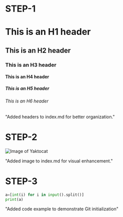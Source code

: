 # STEP-1
# This is an H1 header
## This is an H2 header
### This is an H3 header
#### This is an H4 header
##### This is an H5 header
###### This is an H6 header

"Added headers to index.md for better organization."

# STEP-2

![Image of Yaktocat](https://octodex.github.com/images/yaktocat.png)

"Added image to index.md for visual enhancement."

# STEP-3

```python
a=[int(i) for i in input().split()]
print(a)
```
"Added code example to demonstrate Git initialization"
